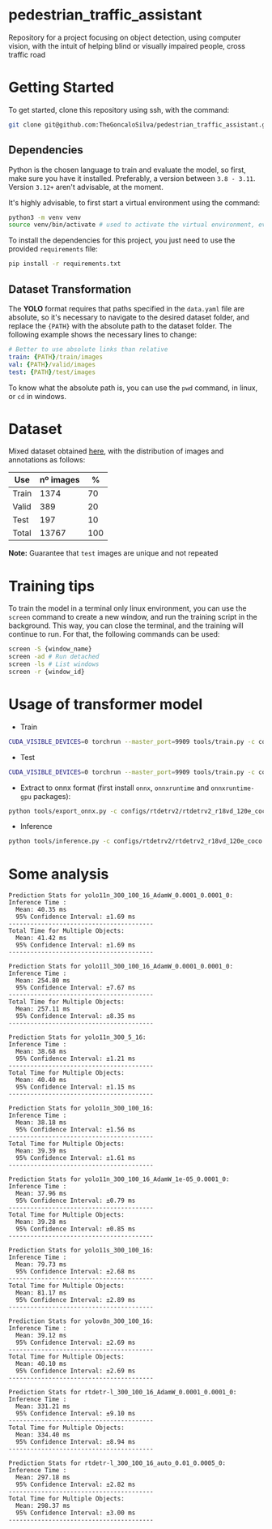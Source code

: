 # pedestrian_traffic_assistant

Repository for a project focusing on object detection, using computer vision, with the intuit of helping blind or visually impaired people, cross traffic road

# Getting Started

To get started, clone this repository using ssh, with the command:

```bash
git clone git@github.com:TheGoncaloSilva/pedestrian_traffic_assistant.git
```

## Dependencies

Python is the chosen language to train and evaluate the model, so first, make sure you have it installed. Preferably, a version between `3.8 - 3.11`. Version `3.12+` aren't advisable, at the moment.

It's highly advisable, to first start a virtual environment using the command:
```bash
python3 -m venv venv
source venv/bin/activate # used to activate the virtual environment, every time a new shell is created
```

To install the dependencies for this project, you just need to use the provided `requirements` file:

```bash
pip install -r requirements.txt
```

## Dataset Transformation

The **YOLO** format requires that paths specified in the `data.yaml` file are absolute, so it's necessary to navigate to the desired dataset folder, and replace the `{PATH}` with the absolute path to the dataset folder. The following example shows the necessary lines to change:

```yaml
# Better to use absolute links than relative
train: {PATH}/train/images
val: {PATH}/valid/images
test: {PATH}/test/images
```

To know what the absolute path is, you can use the `pwd` command, in linux, or `cd` in windows.

# Dataset

Mixed dataset obtained [here](https://universe.roboflow.com/chanyoung/pedestrian-light-crosswalk), with the distribution of images and annotations as follows:

| Use   | nº images | %   |
|-------|-----------|-----|
| Train | 1374      | 70  |
| Valid | 389       | 20  |
| Test  | 197       | 10  |
| Total | 13767     | 100 |

**Note:** Guarantee that `test` images are unique and not repeated

# Training tips

To train the model in a terminal only linux environment, you can use the `screen` command to create a new window, and run the training script in the background. This way, you can close the terminal, and the training will continue to run. For that, the following commands can be used:

```bash
screen -S {window_name}
screen -ad # Run detached
screen -ls # List windows
screen -r {window_id}
```

# Usage of transformer model

* Train
```sh
CUDA_VISIBLE_DEVICES=0 torchrun --master_port=9909 tools/train.py -c configs/rtdetrv2/rtdetrv2_r18vd_120e_coco.yml --seed=0 &> log.txt 2>&1
```

* Test
```sh
CUDA_VISIBLE_DEVICES=0 torchrun --master_port=9909 tools/train.py -c configs/rtdetrv2/rtdetrv2_r18vd_120e_coco.yml -r output/rtdetrv2_r18vd_120e_coco/best.pth --test-only &> log_test.txt 2>&1
```

* Extract to onnx format (first install `onnx`, `onnxruntime` and `onnxruntime-gpu` packages):
```sh
python tools/export_onnx.py -c configs/rtdetrv2/rtdetrv2_r18vd_120e_coco.yml -r output/rtdetrv2_r18vd_120e_coco/best.pth --check
```

* Inference
```sh
python tools/inference.py -c configs/rtdetrv2/rtdetrv2_r18vd_120e_coco.yml -r output/rtdetrv2_r18vd_120e_coco/best.pth --img-root data/coco/val2017 --save-dir output/rtdetrv2_r18vd_120e_coco/val2017
``` 

# Some analysis

```
Prediction Stats for yolo11n_300_100_16_AdamW_0.0001_0.0001_0:
Inference Time :
  Mean: 40.35 ms
  95% Confidence Interval: ±1.69 ms
----------------------------------------
Total Time for Multiple Objects:
  Mean: 41.42 ms
  95% Confidence Interval: ±1.69 ms
----------------------------------------
```

```
Prediction Stats for yolo11l_300_100_16_AdamW_0.0001_0.0001_0:
Inference Time :
  Mean: 254.80 ms
  95% Confidence Interval: ±7.67 ms
----------------------------------------
Total Time for Multiple Objects:
  Mean: 257.11 ms
  95% Confidence Interval: ±8.35 ms
----------------------------------------
```

```
Prediction Stats for yolo11n_300_5_16:
Inference Time :
  Mean: 38.68 ms
  95% Confidence Interval: ±1.21 ms
----------------------------------------
Total Time for Multiple Objects:
  Mean: 40.40 ms
  95% Confidence Interval: ±1.15 ms
----------------------------------------
```

```
Prediction Stats for yolo11n_300_100_16:
Inference Time :
  Mean: 38.18 ms
  95% Confidence Interval: ±1.56 ms
----------------------------------------
Total Time for Multiple Objects:
  Mean: 39.39 ms
  95% Confidence Interval: ±1.61 ms
----------------------------------------
```

```
Prediction Stats for yolo11n_300_100_16_AdamW_1e-05_0.0001_0:
Inference Time :
  Mean: 37.96 ms
  95% Confidence Interval: ±0.79 ms
----------------------------------------
Total Time for Multiple Objects:
  Mean: 39.28 ms
  95% Confidence Interval: ±0.85 ms
----------------------------------------
```

```
Prediction Stats for yolo11s_300_100_16:
Inference Time :
  Mean: 79.73 ms
  95% Confidence Interval: ±2.68 ms
----------------------------------------
Total Time for Multiple Objects:
  Mean: 81.17 ms
  95% Confidence Interval: ±2.89 ms
----------------------------------------
```

```
Prediction Stats for yolov8n_300_100_16:
Inference Time :
  Mean: 39.12 ms
  95% Confidence Interval: ±2.69 ms
----------------------------------------
Total Time for Multiple Objects:
  Mean: 40.10 ms
  95% Confidence Interval: ±2.69 ms
----------------------------------------
```

```
Prediction Stats for rtdetr-l_300_100_16_AdamW_0.0001_0.0001_0:
Inference Time :
  Mean: 331.21 ms
  95% Confidence Interval: ±9.10 ms
----------------------------------------
Total Time for Multiple Objects:
  Mean: 334.40 ms
  95% Confidence Interval: ±8.94 ms
----------------------------------------
```

```
Prediction Stats for rtdetr-l_300_100_16_auto_0.01_0.0005_0:
Inference Time :
  Mean: 297.18 ms
  95% Confidence Interval: ±2.82 ms
----------------------------------------
Total Time for Multiple Objects:
  Mean: 298.37 ms
  95% Confidence Interval: ±3.00 ms
----------------------------------------
```

